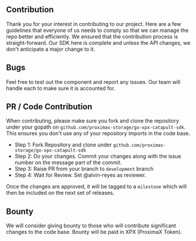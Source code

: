 ## Contribution
Thank you for your interest in contributing to our project. Here are a few guidelines that everyone of us needs to comply so that we can manage the repo better and efficiently.
We ensured that the contribution process is straight-forward. Our SDK here is complete and unless the API changes, we don't anticipate a major change to it.

## Bugs
Feel free to test out the component and report any issues. Our team will handle each to make sure it is accounted for.

## PR / Code Contribution
When contributing, please make sure you fork and clone the repository under your gopath on
`github.com/proximax-storage/go-xpx-catapult-sdk`. This ensures you don't use any of your repository imports in the code base.

+ Step 1: Fork Repository and clone under `github.com/proximax-storage/go-xpx-catapult-sdk`
+ Step 2: Do your changes. Commit your changes along with the issue number on the message part of the commit.
+ Step 3: Raise PR from your branch to `development` branch
+ Step 4: Wait for Review. Set @alvin-reyes as reviewer.

Once the changes are approved, it will be tagged to a `milestone` which will then be included on the next set of releases.

## Bounty
We will consider giving bounty to those who will contribute significant changes to the code base. Bounty will be paid in XPX (ProximaX Token).
